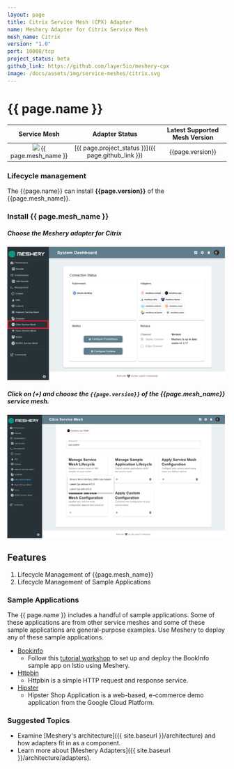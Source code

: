 ```yaml
---
layout: page
title: Citrix Service Mesh (CPX) Adapter
name: Meshery Adapter for Citrix Service Mesh
mesh_name: Citrix 
version: "1.0"
port: 10008/tcp
project_status: beta
github_link: https://github.com/layer5io/meshery-cpx
image: /docs/assets/img/service-meshes/citrix.svg
---
```


# {{ page.name }}

|  Service Mesh  |                   Adapter Status                    | Latest Supported Mesh Version |
| :------------: | :-------------------------------------------------: | :---------------------------: |
| <img src="{{ page.image }}" style="width:20px" /> {{ page.mesh_name }} | [{{ page.project_status }}]({{ page.github_link }}) |       {{page.version}}        |


### Lifecycle management
The {{page.name}} can install **{{page.version}}** of the {{page.mesh_name}}. 

### Install {{ page.mesh_name }}

##### **Choose the Meshery adapter for Citrix**

<a href="#cpx-adapter">
  <img style="width:500px;" src="/docs/assets/img/adapters/citrix/citrix-adapter.png" />
</a>
<a href="#" class="lightbox" id="cpx-adapter">
  <span style="background-image: url('/docs/assets/img/adapters/citrix/citrix-adapter.png')"></span>
</a>

##### **Click on (+) and choose the `{{page.version}}` of the {{page.mesh_name}} service mesh.**

<a href="#cpx-install">
  <img style="width:500px;" src="/docs/assets/img/adapters/citrix/citrix-install.png" />
</a>
<a href="#" class="lightbox" id="cpx-install">
  <span style="background-image: url('/docs/assets/img/adapters/citrix/citrix-install.png')"></span>
</a>

## Features

1. Lifecycle Management of {{page.mesh_name}}
2. Lifecycle Management of Sample Applications

### Sample Applications

The {{ page.name }} includes a handful of sample applications. Some of these applications are from other service meshes and some of these sample applications are general-purpose examples. Use Meshery to deploy any of these sample applications.

- [Bookinfo](/docs/guides/sample-apps#bookinfo)
    - Follow this [tutorial workshop](https://github.com/layer5io/istio-service-mesh-workshop/blob/master/lab-2/README.md) to set up and deploy the BookInfo sample app on Istio using Meshery. 
- [Httpbin](/docs/guides/sample-apps#httpbin)
    - Httpbin is a simple HTTP request and response service.
- [Hipster](/docs/guides/sample-apps#hipster)
    - Hipster Shop Application is a web-based, e-commerce demo application from the Google Cloud Platform.

### Suggested Topics

- Examine [Meshery's architecture]({{ site.baseurl }}/architecture) and how adapters fit in as a component.
- Learn more about [Meshery Adapters]({{ site.baseurl }}/architecture/adapters).
